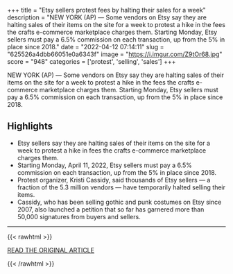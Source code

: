 +++
title = "Etsy sellers protest fees by halting their sales for a week"
description = "NEW YORK (AP) — Some vendors on Etsy say they are halting sales of their items on the site for a week to protest a hike in the fees the crafts e-commerce marketplace charges them. Starting Monday, Etsy sellers must pay a 6.5% commission on each transaction, up from the 5% in place since 2018."
date = "2022-04-12 07:14:11"
slug = "625526a4dbb66051e0a6343f"
image = "https://i.imgur.com/Z9tOr68.jpg"
score = "948"
categories = ['protest', 'selling', 'sales']
+++

NEW YORK (AP) — Some vendors on Etsy say they are halting sales of their items on the site for a week to protest a hike in the fees the crafts e-commerce marketplace charges them. Starting Monday, Etsy sellers must pay a 6.5% commission on each transaction, up from the 5% in place since 2018.

## Highlights

- Etsy sellers say they are halting sales of their items on the site for a week to protest a hike in fees the crafts e-commerce marketplace charges them.
- Starting Monday, April 11, 2022, Etsy sellers must pay a 6.5% commission on each transaction, up from the 5% in place since 2018.
- Protest organizer, Kristi Cassidy, said thousands of Etsy sellers — a fraction of the 5.3 million vendors — have temporarily halted selling their items.
- Cassidy, who has been selling gothic and punk costumes on Etsy since 2007, also launched a petition that so far has garnered more than 50,000 signatures from buyers and sellers.

---

{{< rawhtml >}}
  <p class="article-category">
    <a target="_blank" href="https://apnews.com/article/technology-business-27f107df7bd6f9c3b7408cd30b0d13a5">READ THE ORIGINAL ARTICLE</a>
  </p>
{{< /rawhtml >}}
